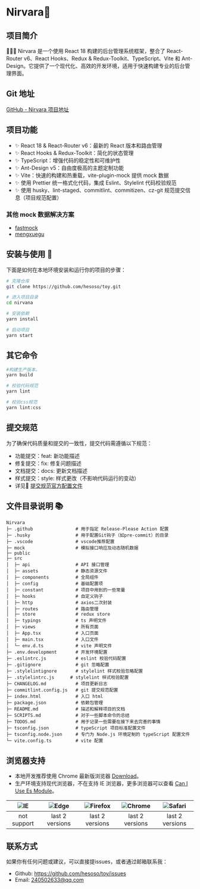 # Nirvara🚀

## 项目简介

🚀🚀🚀 Nirvara 是一个使用 React 18 构建的后台管理系统框架，整合了 React-Router v6、React Hooks、Redux & Redux-Toolkit、TypeScript、Vite 和 Ant-Design。它提供了一个现代化、高效的开发环境，适用于快速构建专业的后台管理界面。

## Git 地址

[GitHub - Nirvara 项目地址](https://github.com/hesoso/toy)

## 项目功能

- ✨ React 18 & React-Router v6：最新的 React 版本和路由管理
- ✨ React Hooks & Redux-Toolkit：简化的状态管理
- ✨ TypeScript：增强代码的稳定性和可维护性
- ✨ Ant-Design v5：自由度极高的主题定制功能
- ✨ Vite：快速的构建和热重载，vite-plugin-mock 提供 mock 数据
- ✨ 使用 Prettier 统一格式化代码，集成 Eslint、Stylelint 代码校验规范
- ✨ 使用 husky、lint-staged、commitlint、commitizen、cz-git 规范提交信息（项目规范配置）

### 其他 mock 数据解决方案

- [fastmock](https://www.fastmock.site/)
- [mengxuegu](https://mock.mengxuegu.com/)

## 安装与使用 📑

下面是如何在本地环境安装和运行你的项目的步骤：

```bash
# 克隆仓库
git clone https://github.com/hesoso/toy.git

# 进入项目目录
cd nirvana

# 安装依赖
yarn install

# 启动项目
yarn start
```

## 其它命令

```bash
#构建生产版本。
yarn build

# 校验代码规范
yarn lint

# 校验css规范
yarn lint:css
```

## 提交规范

为了确保代码质量和提交的一致性，提交代码需遵循以下规范：

- 功能提交：feat: 新功能描述
- 修复提交：fix: 修复问题描述
- 文档提交：docs: 更新文档描述
- 样式提交：style: 样式更改（不影响代码运行的变动）
- 详见🔗 [提交规范官方配置文件](https://github.com/conventional-changelog/commitlint/blob/master/%40commitlint/config-conventional/index.js)

## 文件目录说明 📚

```text
Nirvara
├─ .github                # 用于指定 Release-Please Action 配置
├─ .husky                 # 用于配置Git钩子（如pre-commit）的目录
├─ .vscode                # vscode推荐配置
├─ mock                   # 模拟接口响应及动态随机数据
├─ public
├─ src
│  ├─ api                 # API 接口管理
│  ├─ assets              # 静态资源文件
│  ├─ components          # 全局组件
│  ├─ config              # 基础配置项
│  ├─ constant            # 项目中用到的一些常量
│  ├─ hooks               # 自定义钩子
│  ├─ http                # axios二次封装
│  ├─ routes              # 路由管理
│  ├─ store               # redux store
│  ├─ typings             # ts 声明文件
│  ├─ views               # 所有页面
│  ├─ App.tsx             # 入口页面
│  ├─ main.tsx            # 入口文件
│  └─ env.d.ts            # vite 声明文件
├─ .env.development       # 开发环境配置
├─ .eslintrc.js           # eslint 校验代码配置
├─ .gitignore             # git 忽略配置
├─ .stylelintignore       # stylelint 样式校验忽略配置
├─ .stylelintrc.js      # stylelint 样式校验配置
├─ CHANGELOG.md           # 项目更新日志
├─ commitlint.config.js   # git 提交规范配置
├─ index.html             # 入口 html
├─ package.json           # 依赖包管理
├─ README.md              # 描述和解释项目的文档
├─ SCRIPTS.md             # 对于一些脚本命令的总结
├─ TODOS.md               # 用于记录一些需要在接下来去完善的事情
├─ tsconfig.json          # typeScript 项目标准配置文件
├─ tsconfig.node.json     # 专门为 Node.js 环境定制的 typeScript 配置文件
└─ vite.config.ts         # vite 配置
```

## 浏览器支持

- 本地开发推荐使用 Chrome 最新版浏览器 [Download](https://www.google.com/intl/zh-CN/chrome/)。
- 生产环境支持现代浏览器，不在支持 IE 浏览器，更多浏览器可以查看 [Can I Use Es Module](https://caniuse.com/?search=ESModule)。

| ![IE](https://i.imgtg.com/2023/04/11/8z7ot.png) | ![Edge](https://i.imgtg.com/2023/04/11/8zr3p.png) | ![Firefox](https://i.imgtg.com/2023/04/11/8zKiU.png) | ![Chrome](https://i.imgtg.com/2023/04/11/8zNrx.png) | ![Safari](https://i.imgtg.com/2023/04/11/8zeGj.png) |
| :---------------------------------------------: | :-----------------------------------------------: | :--------------------------------------------------: | :-------------------------------------------------: | :-------------------------------------------------: |
|                   not support                   |                  last 2 versions                  |                   last 2 versions                    |                   last 2 versions                   |                   last 2 versions                   |

## 联系方式

如果你有任何问题或建议，可以直接提issues，或者通过邮箱联系我：

- Github: https://github.com/hesoso/toy/issues
- Email: 240502633@qq.com
